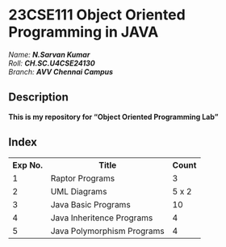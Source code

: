 # 23CSE111 Object Oriented Programming in JAVA

*Name:*  ***N.Sarvan Kumar***
<br>
*Roll:*  ***CH.SC.U4CSE24130***
<br>
*Branch:* ***AVV Chennai Campus***
## Description
<b>This is my repository for <q>Object Oriented Programming Lab</q></b>

## Index

<table>
  <tr>
    <th>Exp No.</th>
    <th>Title</th>
    <th>Count</th>
  </tr>
  <tr>
    <td>1</td>
    <td>Raptor Programs</td>
    <td>3</td>
  </tr>
  <tr>
    <td>2</td>
    <td>UML Diagrams</td>
    <td>5 x 2</td>
  </tr>
  <tr>
    <td>3</td>
    <td>Java Basic Programs</td>
    <td>10</td>
  </tr>
  <tr>
    <td>4</td>
    <td>Java Inheritence Programs</td>
    <td>4</td>
  </tr>
  <tr>
    <td>5</td>
    <td>Java Polymorphism Programs</td>
    <td>4</td>
  </tr>
</table>
